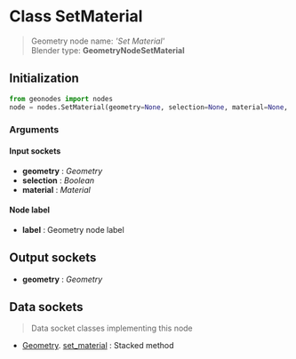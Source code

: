 
# Class SetMaterial

> Geometry node name: _'Set Material'_<br>Blender type:  **GeometryNodeSetMaterial**

## Initialization


```python
from geonodes import nodes
node = nodes.SetMaterial(geometry=None, selection=None, material=None, label=None)
```


### Arguments


#### Input sockets



- **geometry** : _Geometry_
- **selection** : _Boolean_
- **material** : _Material_



#### Node label



- **label** : Geometry node label



## Output sockets



- **geometry** : _Geometry_



## Data sockets

> Data socket classes implementing this node


- [Geometry](aaa). [set_material](bbb) : Stacked method



